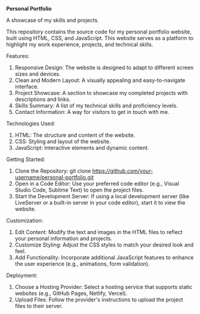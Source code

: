 **Personal Portfolio**

A showcase of my skills and projects.

This repository contains the source code for my personal portfolio website, built using HTML, CSS, and JavaScript. 
This website serves as a platform to highlight my work experience, projects, and technical skills.

Features:
1. Responsive Design: The website is designed to adapt to different screen sizes and devices.
2. Clean and Modern Layout: A visually appealing and easy-to-navigate interface.
3. Project Showcase: A section to showcase my completed projects with descriptions and links.
4. Skills Summary: A list of my technical skills and proficiency levels.
5. Contact Information: A way for visitors to get in touch with me.

Technologies Used:
1. HTML: The structure and content of the website.
2. CSS: Styling and layout of the website.
3. JavaScript: Interactive elements and dynamic content.   

Getting Started:

1. Clone the Repository: git clone https://github.com/your-username/personal-portfolio.git
2. Open in a Code Editor: Use your preferred code editor (e.g., Visual Studio Code, Sublime Text) to open the project files.
3. Start the Development Server: If using a local development server (like LiveServer or a built-in server in your code editor), start it to view the website.

Customization:

1. Edit Content: Modify the text and images in the HTML files to reflect your personal information and projects.
2. Customize Styling: Adjust the CSS styles to match your desired look and feel.
3. Add Functionality: Incorporate additional JavaScript features to enhance the user experience (e.g., animations, form validation).

Deployment:
1. Choose a Hosting Provider: Select a hosting service that supports static websites (e.g., GitHub Pages, Netlify, Vercel).
2. Upload Files: Follow the provider's instructions to upload the project files to their server.



